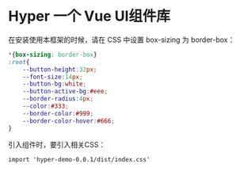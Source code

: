 # Hyper 一个 Vue UI组件库

在安装使用本框架的时候，请在 CSS 中设置 box-sizing 为 border-box：

```css
*{box-sizing: border-box}
:root{
    --button-height:32px;
    --font-size:14px;
    --button-bg:white;
    --button-active-bg:#eee;
    --border-radius:4px;
    --color:#333;
    --border-color:#999;
    --border-color-hover:#666;
}
```

引入组件时，要引入相关CSS：

`import 'hyper-demo-0.0.1/dist/index.css'`
